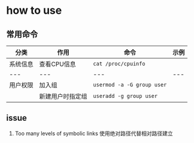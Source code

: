 # how to use

## 常用命令

|分类|作用|命令|示例|
|---|---|---|---|
|系统信息|查看CPU信息|`cat /proc/cpuinfo`||
|---|---|---|---|
|用户权限|加入组|`usermod -a -G group user`||
||新建用户时指定组|`useradd -g group user`||

## issue

1. Too many levels of symbolic links
    使用绝对路径代替相对路径建立